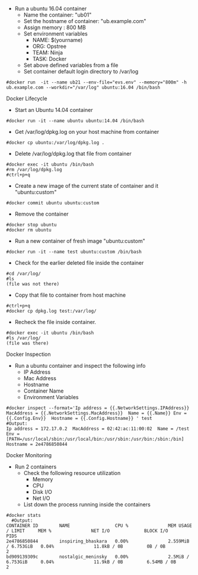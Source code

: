 - Run a ubuntu 16.04 container
  - Name the container: "ub01"
  - Set the hostname of container: "ub.example.com"
  - Assign memory : 800 MB
  - Set environment variables
      - NAME: $(yourname)
      - ORG: Opstree
      - TEAM: Ninja
      - TASK: Docker
  - Set above defined variables from a file
  - Set container default login directory to /var/log

``` 
#docker run  -it --name ub21 --env-file="evs.env" --memory="800m" -h ub.example.com --workdir="/var/log" ubuntu:16.04 /bin/bash
```


Docker Lifecycle

- Start an Ubuntu 14.04 container
```
#docker run -it --name ubuntu ubuntu:14.04 /bin/bash
```
- Get /var/log/dpkg.log on your host machine from container

```
#docker cp ubuntu:/var/log/dpkg.log .
```
- Delete /var/log/dpkg.log that file from container
```
#docker exec -it ubuntu /bin/bash
#rm /var/log/dpkg.log
#ctrl+p+q
```
- Create a new image of the current state of container and it "ubuntu:custom"
```
#docker commit ubuntu ubuntu:custom
```
- Remove the container
```
#docker stop ubuntu
#docker rm ubuntu
```
- Run a new container of fresh image "ubuntu:custom"
```
#docker run -it --name test ubuntu:custom /bin/bash
```
- Check for the earlier deleted file inside the container
```
#cd /var/log/
#ls
(file was not there)
```

- Copy that file to container from host machine
```
#ctrl+p+q
#docker cp dpkg.log test:/var/log/
```
- Recheck the file inside container.
```
#docker exec -it ubuntu /bin/bash
#ls /var/log/
(file was there)
```

Docker Inspection

- Run a ubuntu container and inspect the following info
  - IP Address
  - Mac Address
  - Hostname
  - Container Name
  - Environment Variables
```
#docker inspect --format='Ip address = {{.NetworkSettings.IPAddress}}  MacAddress = {{.NetworkSettings.MacAddress}}  Name = {{.Name}} Env = {{.Config.Env}}  Hostname = {{.Config.Hostname}} ' test
#Output:
Ip address = 172.17.0.2  MacAddress = 02:42:ac:11:00:02  Name = /test Env = [PATH=/usr/local/sbin:/usr/local/bin:/usr/sbin:/usr/bin:/sbin:/bin]  Hostname = 2e4786850844
```

Docker Monitoring 

- Run 2 containers 
  - Check the following resource utilization
      - Memory
      - CPU
      - Disk I/O
      - Net I/O
  - List down the process running inside the containers

```
#docker stats
  #Output:
CONTAINER ID        NAME                 CPU %               MEM USAGE / LIMIT     MEM %               NET I/O             BLOCK I/O           PIDS
2e4786850844        inspiring_bhaskara   0.00%               2.559MiB / 6.753GiB   0.04%               11.8kB / 0B         0B / 0B             2
bd909139309c        nostalgic_meninsky   0.00%               2.5MiB / 6.753GiB     0.04%               11.9kB / 0B         6.54MB / 0B         2
```
